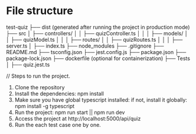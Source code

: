 # File structure

test-quiz
├── dist (generated after running the project in production mode)
├── src
│ ├── controllers/
│ │ ├── quizController.ts
│ │
│ ├── models/
│ │ ├── quizModel.ts
│ │
│ ├── routes/
│ │ ├── quizRoutes.ts
│ │
│ ├── server.ts
│ ├── index.ts
├── node_modules
├── .gitignore
├── README.md
├── tsconfig.json
├── jest.config.js
├── package.json
├── package-lock.json
├── dockerfile (optional for containerization)
├── Tests
│ ├── quiz.jest.ts

// Steps to run the project.

1. Clone the repository
2. Install the dependencies: npm install
3. Make sure you have global typescript installed: if not, install it globally: npm install -g typescript
4. Run the project: npm run start || npm run dev
5. Access the project at http://localhost:5000/api/quiz
6. Run the each test case one by one.
